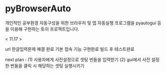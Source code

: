 # pyBrowserAuto
개인적인 공부환경 자동구성을 위한 브라우저 및 앱 자동실행 프로그램을
pyautogui 등을 이용해 구현하는 토이 프로젝트입니다. 


< 11.17 >

url 한글입력문제 해결 완료
기본 접속 기능 구현완료
빌드 후 테스트완료

next plan : 
(1) 사용자에게 사전설정으로 셋팅 번들을 입력받기
(2) gui에서 사전 설정한 번들을 클릭 시 해당하는 셋팅 실행시키기
